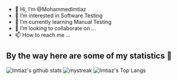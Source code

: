 - 👋 Hi, I’m @MohammedImtiaz
- 👀 I’m interested in Software Testing
- 🌱 I’m currently learning Manual Testing
- 💞️ I’m looking to collaborate on ...
- 📫 How to reach me ...

<!---
MohammedImtiaz/MohammedImtiaz is a ✨ special ✨ repository because its `README.md` (this file) appears on your GitHub profile.
You can click the Preview link to take a look at your changes.
--->
## By the way here are some of my statistics 🚀
![Imtiaz's github stats](https://github-readme-stats.vercel.app/api?username=MohammedImtiaz&show_icons=true&theme=tokyonight)
<img src="https://github-readme-streak-stats.herokuapp.com/?user=MohammedImtiaz&theme=tokyonight" alt="mystreak"/>
![Imtiaz's Top Langs](https://github-readme-stats.vercel.app/api/top-langs/?username=MohammedImtiaz&theme=tokyonight&layout=compact)
